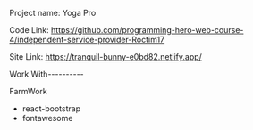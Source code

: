 Project name: Yoga Pro

Code Link: https://github.com/programming-hero-web-course-4/independent-service-provider-Roctim17

Site Link: https://tranquil-bunny-e0bd82.netlify.app/

Work With----------

FarmWork
* react-bootstrap
* fontawesome